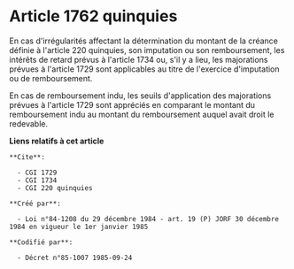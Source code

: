 # Article 1762 quinquies

En cas d'irrégularités affectant la détermination du montant de la créance définie à l'article 220 quinquies, son imputation
ou son remboursement, les intérêts de retard prévus à l'article 1734 ou, s'il y a lieu, les majorations prévues à l'article
1729 sont applicables au titre de l'exercice d'imputation ou de remboursement.

En cas de remboursement indu, les seuils d'application des majorations prévues à l'article 1729 sont appréciés en comparant
le montant du remboursement indu au montant du remboursement auquel avait droit le redevable.

**Liens relatifs à cet article**

	**Cite**:

	  - CGI 1729
	  - CGI 1734
	  - CGI 220 quinquies

	**Créé par**:

	  - Loi n°84-1208 du 29 décembre 1984 - art. 19 (P) JORF 30 décembre 1984 en vigueur le 1er janvier 1985

	**Codifié par**:

	  - Décret n°85-1007 1985-09-24
